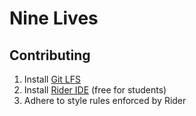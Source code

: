 # Nine Lives

## Contributing

1. Install [Git LFS](https://help.github.com/en/articles/installing-git-large-file-storage)
2. Install [Rider IDE](https://www.jetbrains.com/rider/) (free for students)
3. Adhere to style rules enforced by Rider
